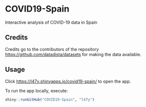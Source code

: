# COVID19-Spain
Interactive analysis of COVID-19 data in Spain

## Credits
Credits go to the contributors of the repository https://github.com/datadista/datasets for making the data available.

## Usage

Click https://l47y.shinyapps.io/covid19-spain/ to open the app. 

To run the app locally, execute:

```r 
shiny::runGitHub("COVID19-Spain", "l47y")
```

